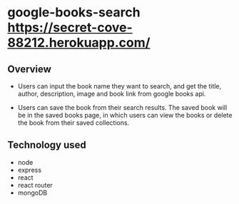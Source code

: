 # google-books-search https://secret-cove-88212.herokuapp.com/

## Overview

* Users can input the book name they want to search, and get the title, author, description, image and book link from google books api.

* Users can save the book from their search results. The saved book will be in the saved books page, in which users can view the books or delete the book from their saved collections. 

## Technology used
* node
* express
* react
* react router
* mongoDB
